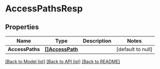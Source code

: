 # AccessPathsResp

## Properties
Name | Type | Description | Notes
------------ | ------------- | ------------- | -------------
**AccessPaths** | [**[]AccessPath**](AccessPath.md) |  | [default to null]

[[Back to Model list]](../README.md#documentation-for-models) [[Back to API list]](../README.md#documentation-for-api-endpoints) [[Back to README]](../README.md)


